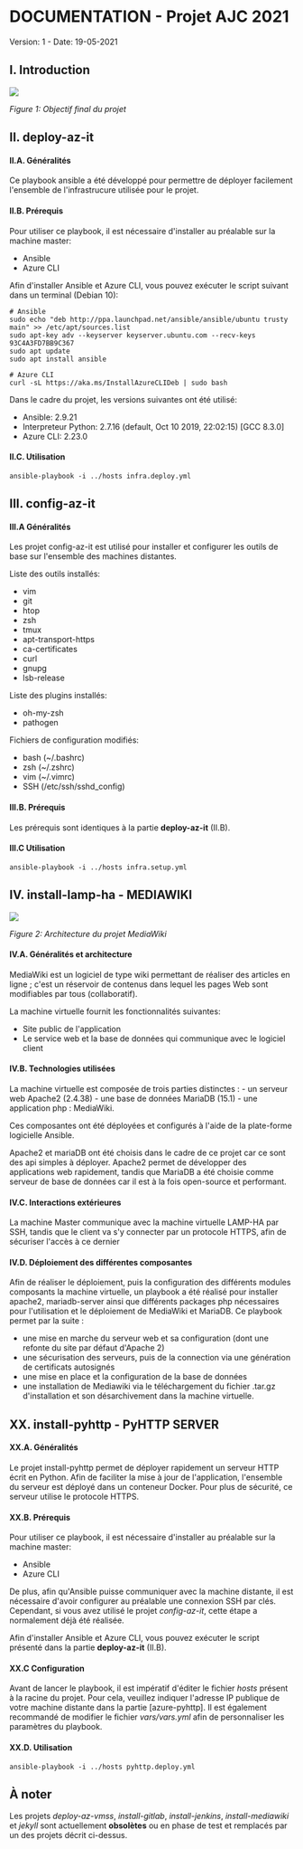 # DOCUMENTATION - Projet AJC 2021
Version: 1 - Date: 19-05-2021
## I. Introduction
![](img/doc.png)

_Figure 1: Objectif final du projet_
## II. deploy-az-it
#### II.A. Généralités
Ce playbook ansible a été développé pour permettre de déployer facilement l'ensemble de l'infrastrucure utilisée pour le projet.
#### II.B. Prérequis
Pour utiliser ce playbook, il est nécessaire d'installer au préalable sur la machine master:
- Ansible
- Azure CLI

Afin d'installer Ansible et Azure CLI, vous pouvez exécuter le script suivant dans un terminal (Debian 10):
```shell
# Ansible
sudo echo "deb http://ppa.launchpad.net/ansible/ansible/ubuntu trusty main" >> /etc/apt/sources.list
sudo apt-key adv --keyserver keyserver.ubuntu.com --recv-keys 93C4A3FD7BB9C367
sudo apt update
sudo apt install ansible

# Azure CLI
curl -sL https://aka.ms/InstallAzureCLIDeb | sudo bash
```
Dans le cadre du projet, les versions suivantes ont été utilisé:
- Ansible: 2.9.21
- Interpreteur Python: 2.7.16 (default, Oct 10 2019, 22:02:15) [GCC 8.3.0]
- Azure CLI: 2.23.0

#### II.C. Utilisation
```shell
ansible-playbook -i ../hosts infra.deploy.yml
```
## III. config-az-it
#### III.A Généralités
Les projet config-az-it est utilisé pour installer et configurer les outils de base sur l'ensemble des machines distantes.

Liste des outils installés:
- vim
- git
- htop
- zsh
- tmux
- apt-transport-https
- ca-certificates
- curl
- gnupg
- lsb-release

Liste des plugins installés:
- oh-my-zsh
- pathogen

Fichiers de configuration modifiés:
- bash (~/.bashrc)
- zsh (~/.zshrc)
- vim (~/.vimrc)
- SSH (/etc/ssh/sshd_config)

#### III.B. Prérequis
Les prérequis sont identiques à la partie **deploy-az-it** (II.B).
#### III.C Utilisation
```shell
ansible-playbook -i ../hosts infra.setup.yml
```
## IV. install-lamp-ha - MEDIAWIKI
![](img/doc_mediawiki.png)

_Figure 2: Architecture du projet MediaWiki_
#### IV.A. Généralités et architecture
MediaWiki est un logiciel de type wiki permettant de réaliser des articles en ligne ; c'est un réservoir de contenus dans lequel les pages Web sont modifiables par tous (collaboratif).

La machine virtuelle fournit les fonctionnalités suivantes:
- Site public de l'application
- Le service web et la base de données qui communique avec le logiciel client

#### IV.B. Technologies utilisées
La machine virtuelle est composée de trois parties distinctes :
	- un serveur web Apache2 (2.4.38)
	- une base de données MariaDB (15.1)
	- une application php : MediaWiki.

Ces composantes ont été déployées et configurés à l'aide de la plate-forme logicielle Ansible. 

Apache2 et mariaDB ont été choisis dans le cadre de ce projet car ce sont des api simples à déployer. Apache2 permet de développer des applications web rapidement, tandis que MariaDB a été choisie comme serveur de base de données car il est à la fois open-source et performant.
#### IV.C. Interactions extérieures
La machine Master communique avec la machine virtuelle LAMP-HA par SSH, tandis que le client va s'y connecter par un protocole HTTPS, afin de sécuriser l'accès à ce dernier
#### IV.D. Déploiement des différentes composantes
Afin de réaliser le déploiement, puis la configuration des différents modules composants la machine virtuelle, un playbook a été réalisé pour installer apache2, mariadb-server ainsi que différents packages php nécessaires pour l'utilisation et le déploiement de MediaWiki et MariaDB.
Ce playbook permet par la suite :
- une mise en marche du serveur web et sa configuration (dont une refonte du site par défaut d'Apache 2)
- une sécurisation des serveurs, puis de la connection via une génération de certificats autosignés
- une mise en place et la configuration de la base de données
- une installation de Mediawiki via le téléchargement du fichier .tar.gz d'installation et son désarchivement dans la machine virtuelle.

## XX. install-pyhttp - PyHTTP SERVER
#### XX.A. Généralités
Le projet install-pyhttp permet de déployer rapidement un serveur HTTP écrit en Python. Afin de faciliter la mise à jour de l'application, l'ensemble du serveur est déployé dans un conteneur Docker. Pour plus de sécurité, ce serveur utilise le protocole HTTPS. 
#### XX.B. Prérequis
Pour utiliser ce playbook, il est nécessaire d'installer au préalable sur la machine master:
- Ansible
- Azure CLI

De plus, afin qu'Ansible puisse communiquer avec la machine distante, il est nécessaire d'avoir configurer au préalable une connexion SSH par clés. Cependant, si vous avez utilisé le projet _config-az-it_, cette étape a normalement déjà été réalisée.

Afin d'installer Ansible et Azure CLI, vous pouvez exécuter le script présenté dans la partie **deploy-az-it** (II.B).
#### XX.C Configuration
Avant de lancer le playbook, il est impératif d'éditer le fichier _hosts_ présent à la racine du projet. Pour cela, veuillez indiquer l'adresse IP publique de votre machine distante dans la partie [azure-pyhttp].
Il est également recommandé de modifier le fichier _vars/vars.yml_ afin de personnaliser les paramètres du playbook.
#### XX.D. Utilisation
```shell
ansible-playbook -i ../hosts pyhttp.deploy.yml
```
## À noter
Les projets _deploy-az-vmss_, _install-gitlab_, _install-jenkins_, _install-mediawiki_ et _jekyll_ sont actuellement **obsolètes** ou en phase de test et remplacés par un des projets décrit ci-dessus.
